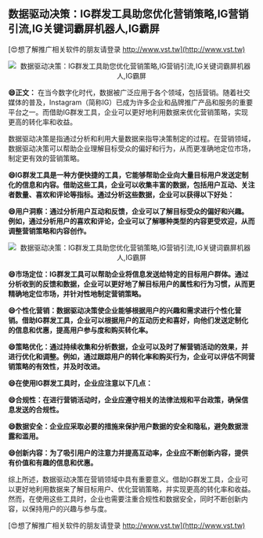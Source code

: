## **数据驱动决策：IG群发工具助您优化营销策略,IG营销引流,IG关键词霸屏机器人,IG霸屏**

[😍想了解推广相关软件的朋友请登录 http://www.vst.tw](http://www.vst.tw)

 <center><img src="https://vst.tw/MP4/tuiguang/png/4.png" alt="数据驱动决策：IG群发工具助您优化营销策略,IG营销引流,IG关键词霸屏机器人,IG霸屏"></center>

**😄正文：**
在当今数字化时代，数据被广泛应用于各个领域，包括营销。随着社交媒体的普及，Instagram（简称IG）已成为许多企业和品牌推广产品和服务的重要平台之一。而借助IG群发工具，企业可以更好地利用数据来优化营销策略，实现更高的转化率和收益。

数据驱动决策是指通过分析和利用大量数据来指导决策制定的过程。在营销领域，数据驱动决策可以帮助企业理解目标受众的偏好和行为，从而更准确地定位市场，制定更有效的营销策略。

**😄IG群发工具是一种方便快捷的工具，它能够帮助企业向大量目标用户发送定制化的信息和内容。借助这些工具，企业可以收集丰富的数据，包括用户互动、关注者数量、喜欢和评论等指标。通过分析这些数据，企业可以获得以下好处：**

**😄用户洞察：通过分析用户互动和反馈，企业可以了解目标受众的偏好和兴趣。例如，通过分析用户的喜欢和评论，企业可以了解哪种类型的内容更受欢迎，从而调整营销策略和内容创作。**

 <center><img src="https://vst.tw/MP4/tuiguang/png/6.png" alt="数据驱动决策：IG群发工具助您优化营销策略,IG营销引流,IG关键词霸屏机器人,IG霸屏"></center>

**😄市场定位：IG群发工具可以帮助企业将信息发送给特定的目标用户群体。通过分析收到的反馈和数据，企业可以更好地了解目标用户的属性和行为习惯，从而更精确地定位市场，并针对性地制定营销策略。**

**😄个性化营销：数据驱动决策使企业能够根据用户的兴趣和需求进行个性化营销。借助IG群发工具，企业可以根据用户的互动历史和喜好，向他们发送定制化的信息和优惠，提高用户参与度和购买转化率。**

**😄策略优化：通过持续收集和分析数据，企业可以及时了解营销活动的效果，并进行优化和调整。例如，通过跟踪用户的转化率和购买行为，企业可以评估不同营销策略的有效性，并及时改进。**

**😄在使用IG群发工具时，企业应注意以下几点：**

**😄合规性：在进行营销活动时，企业应遵守相关的法律法规和平台政策，确保信息发送的合规性。**

**😄数据安全：企业应采取必要的措施来保护用户数据的安全和隐私，避免数据泄露和滥用。**

**😄创新内容：为了吸引用户的注意力并提高互动率，企业应不断创新内容，提供有价值和有趣的信息和优惠。**

综上所述，数据驱动决策在营销领域中具有重要意义。借助IG群发工具，企业可以更好地利用数据来了解目标用户、优化营销策略，并实现更高的转化率和收益。然而，在使用这些工具时，企业也需要注重合规性和数据安全，同时不断创新内容，以保持用户的兴趣与参与度。

[😍想了解推广相关软件的朋友请登录 http://www.vst.tw](http://www.vst.tw)



